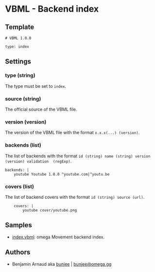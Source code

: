 # VBML - Backend index

## Template

```
# VBML 1.0.0

type: index
```

## Settings

### type (string)

The type must be set to `index`.

### source (string)

The official source of the VBML file.

### version (version)

The version of the VBML file with the format `x.x.x(...) (version)`.

### backends (list)

The list of backends with the format `id (string) name (string) version (version) validation 
(regExp)`.
```
backends: |
    youtube Youtube 1.0.0 ^youtube.com|^youtu.be
```

### covers (list)

The list of backend covers with the format `id (string) source (url)`.
```
    covers: |
        youtube cover/youtube.png
```

## Samples

- [index.vbml](https://github.com/omega-gg/backend/blob/master/index.vbml): omega Movement backend index.

## Authors

- Benjamin Arnaud aka [bunjee](http://bunjee.me) | <bunjee@omega.gg>

